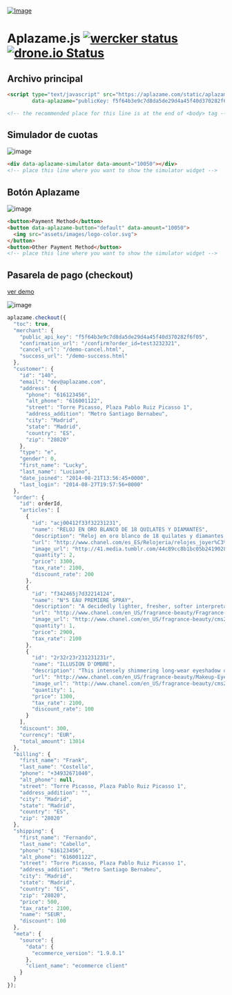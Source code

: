 [![Image](https://aplazame.com/static/img/banners/banner-728-white-js.png "Aplazame") ](https://aplazame.com "Aplazame")

Aplazame.js [![wercker status](https://app.wercker.com/status/e3cdbafb5813b255e8dd982354e686ed/s/master "wercker status")](https://app.wercker.com/project/bykey/e3cdbafb5813b255e8dd982354e686ed) [![drone.io Status](http://drone.aplazame.com/api/badge/github.com/aplazame/aplazame-js/status.svg?branch=master)](http://drone.aplazame.com/github.com/aplazame/aplazame-js)
===========

Archivo principal
-----------------
``` html
<script type="text/javascript" src="https://aplazame.com/static/aplazame.js"
        data-aplazame="publicKey: f5f64b3e9c7d8da5de29d4a45f40d370282f6f05"></script>

<!-- the recommended place for this line is at the end of <body> tag -->
```

Simulador de cuotas
-------------------
![image](https://cloud.githubusercontent.com/assets/2305833/11635252/cc93ac0e-9d15-11e5-930d-89a27f2882f1.png)

``` html
<div data-aplazame-simulator data-amount="10050"></div>
<!-- place this line where you want to show the simulator widget -->
```

Botón Aplazame
--------------
![image](https://cloud.githubusercontent.com/assets/2305833/11635328/4417726a-9d16-11e5-9f8c-91205319aaa5.png)

``` html
<button>Payment Method</button>
<button data-aplazame-button="default" data-amount="10050">
  <img src="assets/images/logo-color.svg">
</button>
<button>Other Payment Method</button>
<!-- place this line where you want to show the simulator widget -->
```

Pasarela de pago (checkout)
---------------

[ver demo](http://demo.aplazame.com)

![image](https://cloud.githubusercontent.com/assets/2305833/11635342/5cd3cc90-9d16-11e5-80b4-4e72824ba4ed.png)

``` js
aplazame.checkout({
  "toc": true,
  "merchant": {
    "public_api_key": "f5f64b3e9c7d8da5de29d4a45f40d370282f6f05",
    "confirmation_url": "/confirm?order_id=test3232321",
    "cancel_url": "/demo-cancel.html",
    "success_url": "/demo-success.html"
  },
  "customer": {
    "id": "140",
    "email": "dev@aplazame.com",
    "address": {
      "phone": "616123456",
      "alt_phone": "616001122",
      "street": "Torre Picasso, Plaza Pablo Ruiz Picasso 1",
      "address_addition": "Metro Santiago Bernabeu",
      "city": "Madrid",
      "state": "Madrid",
      "country": "ES",
      "zip": "28020"
    },
    "type": "e",
    "gender": 0,
    "first_name": "Lucky",
    "last_name": "Luciano",
    "date_joined": "2014-08-21T13:56:45+0000",
    "last_login": "2014-08-27T19:57:56+0000"
  },
  "order": {
    "id": orderId,
    "articles": [
      {
        "id": "acj00412f33f32231231",
        "name": "RELOJ EN ORO BLANCO DE 18 QUILATES Y DIAMANTES",
        "description": "Reloj en oro blanco de 18 quilates y diamantes. Pulsera en satén negro.Movimiento de cuarzo de alta precisión.",
        "url": "http://www.chanel.com/es_ES/Relojeria/relojes_joyer%C3%ADa#reloj-en-oro-blanco-de-18-quilates-y-diamantes-J10211",
        "image_url": "http://41.media.tumblr.com/44c89cc8b1bc05b24190286643da7406/tumblr_n3oajaviY71rka780o1_1280.jpg",
        "quantity": 2,
        "price": 3300,
        "tax_rate": 2100,
        "discount_rate": 200
      },
      {
        "id": "f342465j7d32214124",
        "name": "N°5 EAU PREMIERE SPRAY",
        "description": "A decidedly lighter, fresher, softer interpretation of N°5. . . a silky-smooth harmony of notes that reveals the delicate facet of the now and forever fragrance. The modern and airy interpretation of N°5 debuts in the iconic Classic Bottle to instantly elevate the N°5 experience.",
        "url": "http://www.chanel.com/en_US/fragrance-beauty/Fragrance-N%C2%B05-N%C2%B05-88145/sku/138083",
        "image_url": "http://www.chanel.com/en_US/fragrance-beauty/cms2export/Site1Files/P105170/S105340_XLARGE.jpg",
        "quantity": 1,
        "price": 2900,
        "tax_rate": 2100
      },
      {
        "id": "2r32r23r231231231r",
        "name": "ILLUSION D'OMBRE",
        "description": "This intensely shimmering long-wear eyeshadow offers true versatility. An innovative gel texture that is both soft and cushiony allows it to be worn as eyeshadow or eyeliner. Includes a specially designed shadow/liner brush, developed specifically for this unique formula.",
        "url": "http://www.chanel.com/en_US/fragrance-beauty/Makeup-Eyeshadow-ILLUSION-D%27OMBRE-122567",
        "image_url": "http://www.chanel.com/en_US/fragrance-beauty/cms2export/Site1Files/P189810/S189830_XLARGE.jpg",
        "quantity": 1,
        "price": 1300,
        "tax_rate": 2100,
        "discount_rate": 100
      }
    ],
    "discount": 300,
    "currency": "EUR",
    "total_amount": 13014
  },
  "billing": {
    "first_name": "Frank",
    "last_name": "Costello",
    "phone": "+34932671040",
    "alt_phone": null,
    "street": "Torre Picasso, Plaza Pablo Ruiz Picasso 1",
    "address_addition": "",
    "city": "Madrid",
    "state": "Madrid",
    "country": "ES",
    "zip": "28020"
  },
  "shipping": {
    "first_name": "Fernando",
    "last_name": "Cabello",
    "phone": "616123456",
    "alt_phone": "616001122",
    "street": "Torre Picasso, Plaza Pablo Ruiz Picasso 1",
    "address_addition": "Metro Santiago Bernabeu",
    "city": "Madrid",
    "state": "Madrid",
    "country": "ES",
    "zip": "28020",
    "price": 500,
    "tax_rate": 2100,
    "name": "SEUR",
    "discount": 100
  },
  "meta": {
    "source": {
      "data": {
        "ecommerce_version": "1.9.0.1"
      },
      "client_name": "ecommerce client"
    }
  }
});
```
